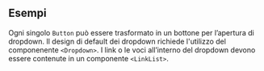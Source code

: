 ## Esempi

Ogni singolo `Button` può essere trasformato in un bottone per l’apertura di dropdown. 
Il design di default dei dropdown richiede l'utilizzo del componenente `<Dropdown>`. 
I link o le voci all’interno del dropdown devono essere contenute in un componente `<LinkList>`.

<!-- STORY -->
